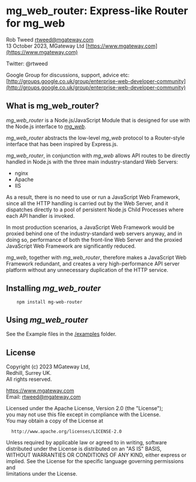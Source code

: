 # mg_web_router: Express-like Router for mg_web
 
Rob Tweed <rtweed@mgateway.com>  
13 October 2023, MGateway Ltd [https://www.mgateway.com](https://www.mgateway.com)  

Twitter: @rtweed

Google Group for discussions, support, advice etc: [http://groups.google.co.uk/group/enterprise-web-developer-community](http://groups.google.co.uk/group/enterprise-web-developer-community)


## What is mg_web_router?

*mg_web_router* is a Node.js/JavaScript Module that is designed for use with the Node.js interface
to [*mg_web*](https://github.com/chrisemunt/mg_web).

*mg_web_router* abstracts the low-level *mg_web* protocol to a Router-style interface that has been
inspired by Express.js.

*mg_web_router*, in conjunction with *mg_web* allows API routes to be directly handled in Node.js 
with the three main industry-standard Web Servers:

- nginx
- Apache
- IIS

As a result, there is no need to use or run a JavaScript Web Framework, since all the HTTP handling is carried out by the Web Server, and it dispatches directly to a pool of persistent Node.js Child Processes where each API handler is invoked.

In most production scenarios, a JavaScript Web Framework would be proxied behind one of the industry-standard
web servers anyway, and in doing so, performance of both the front-line Web Server and the proxied JavaScript Web
Framework are significantly reduced.

*mg_web*, together with *mg_web_router*, therefore makes a JavaScript Web Framework redundant, and creates a very
high-performance API server platform without any unnecessary duplication of the HTTP service.

## Installing *mg_web_router*

        npm install mg-web-router

## Using *mg_web_router*

See the Example files in the [/examples](./examples) folder.



## License

 Copyright (c) 2023 MGateway Ltd,                           
 Redhill, Surrey UK.                                                      
 All rights reserved.                                                     
                                                                           
  https://www.mgateway.com                                                  
  Email: rtweed@mgateway.com                                               
                                                                           
                                                                           
  Licensed under the Apache License, Version 2.0 (the "License");          
  you may not use this file except in compliance with the License.         
  You may obtain a copy of the License at                                  
                                                                           
      http://www.apache.org/licenses/LICENSE-2.0                           
                                                                           
  Unless required by applicable law or agreed to in writing, software      
  distributed under the License is distributed on an "AS IS" BASIS,        
  WITHOUT WARRANTIES OR CONDITIONS OF ANY KIND, either express or implied. 
  See the License for the specific language governing permissions and      
   limitations under the License.      


